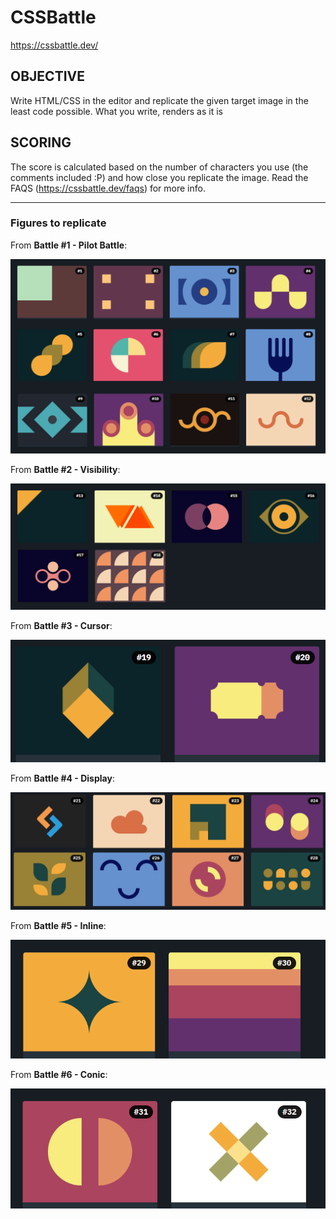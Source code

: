 # CSSBattle

https://cssbattle.dev/

## OBJECTIVE 

 Write HTML/CSS in the editor and replicate the given target image in the least code possible. What you write, renders as it is 

## SCORING 

 The score is calculated based on the number of characters you use (the comments included :P) and how close you replicate the image. Read the FAQS (https://cssbattle.dev/faqs) for more info. 

---

### Figures to replicate 

From **Battle #1 - Pilot Battle**:

<img src="https://github.com/bgarrido7/CSSBattle/blob/main/images/figures%231.png">

From **Battle #2 - Visibility**:

<img src="https://github.com/bgarrido7/CSSBattle/blob/main/images/figures%232.png">

From **Battle #3 - Cursor**:

<img src="https://github.com/bgarrido7/CSSBattle/blob/main/images/figure%233.PNG">

From **Battle #4 - Display**:

<img src="https://github.com/bgarrido7/CSSBattle/blob/main/images/figures%234.jpg">

From **Battle #5 - Inline**:

<img src="https://github.com/bgarrido7/CSSBattle/blob/main/images/figures%235.png">

From **Battle #6 - Conic**:

<img src="https://github.com/bgarrido7/CSSBattle/blob/main/images/figures%236.png">


